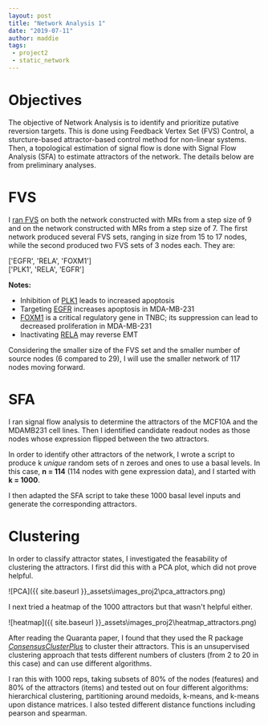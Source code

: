 ```yaml
---
layout: post
title: "Network Analysis 1"
date: "2019-07-11"
author: maddie
tags:
 - project2
 - static_network
---
```


# Objectives
The objective of Network Analysis is to identify and prioritize putative reversion targets. This is done using Feedback Vertex Set (FVS) Control, a sturcture-based attractor-based control method for non-linear systems. Then, a topological estimation of signal flow is done with Signal Flow Analysis (SFA) to estimate attractors of the network. The details below are from preliminary analyses.

# FVS

I [ran FVS](https://github.com/VeraLiconaResearchGroup/CancerReversion/blob/master/_projects/project2/OLD/NetworkAnalysis%201/FVS_step7/FVS_run.py) on both the network constructed with MRs from a step size of 9 and on the network constructed with MRs from a step size of 7. The first network produced several FVS sets, ranging in size from 15 to 17 nodes, while the second produced two FVS sets of 3 nodes each. They are:

['EGFR', 'RELA', 'FOXM1']  
['PLK1', 'RELA', 'EGFR']


**Notes:** 
 - Inhibition of [PLK1](https://www.ncbi.nlm.nih.gov/pubmed/30996295) leads to increased apoptosis
 - Targeting [EGFR](https://www.ncbi.nlm.nih.gov/pubmed/30660004) increases apoptosis in MDA-MB-231
 - [FOXM1](https://www.ncbi.nlm.nih.gov/pubmed/30365046) is a critical regulatory gene in TNBC; its suppression can lead to decreased proliferation in MDA-MB-231
 - Inactivating [RELA](http://mct.aacrjournals.org/content/molcanther/12/7/1356.full.pdf) may reverse EMT

Considering the smaller size of the FVS set and the smaller number of source nodes (6 compared to 29), I will use the smaller network of 117 nodes moving forward.

# SFA

I ran signal flow analysis to determine the attractors of the MCF10A and the MDAMB231 cell lines. Then I identified candidate readout nodes as those nodes whose expression flipped between the two attractors.  

In order to identify other attractors of the network, I wrote a script to produce k *unique* random sets of n zeroes and ones to use a basal levels. In this case, **n = 114** (114 nodes with gene expression data), and I started with **k = 1000**.  

I then adapted the SFA script to take these 1000 basal level inputs and generate the corresponding attractors.

# Clustering  

In order to classify attractor states, I investigated the feasability of clustering the attractors. I first did this with a PCA plot, which did not prove helpful.

![PCA]({{ site.baseurl }}\_assets\images_proj2\pca_attractors.png)  

I next tried a heatmap of the 1000 attractors but that wasn't helpful either.

![heatmap]({{ site.baseurl }}\_assets\images_proj2\heatmap_attractors.png)


After reading the Quaranta paper, I found that they used the R package [*ConsensusClusterPlus*](https://www.ncbi.nlm.nih.gov/pmc/articles/PMC2881355/) to cluster their attractors. This is an unsupervised clustering approach that tests different numbers of clusters (from 2 to 20 in this case) and can use different algorithms.

I ran this with 1000 reps, taking subsets of 80% of the nodes (features) and 80% of the attractors (items) and tested out on four different algorithms: hierarchical clustering, partitioning around medoids, k-means, and k-means upon distance matrices. I also tested different distance functions including pearson and spearman. 


